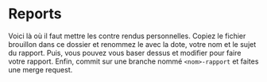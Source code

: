 # Reports

Voici là où il faut mettre les contre rendus personnelles. Copiez le fichier brouillon dans ce dossier et renommez le avec la dote, votre nom et le sujet du rapport. Puis, vous pouvez vous baser dessus et modifier pour faire votre rapport. Enfin, commit sur une branche nommé `<nom>-rapport` et faites une merge request.
